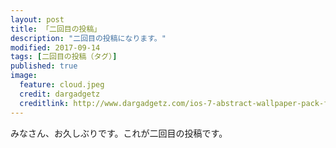 ```yaml
---
layout: post
title: 「二回目の投稿」
description: "二回目の投稿になります。"
modified: 2017-09-14
tags: [二回目の投稿（タグ）]
published: true
image:
  feature: cloud.jpeg
  credit: dargadgetz
  creditlink: http://www.dargadgetz.com/ios-7-abstract-wallpaper-pack-for-iphone-5-and-ipod-touch-retina/
---
```


みなさん、お久しぶりです。これが二回目の投稿です。
